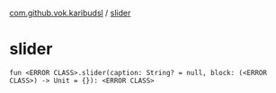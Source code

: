 [com.github.vok.karibudsl](index.md) / [slider](.)

# slider

`fun <ERROR CLASS>.slider(caption: String? = null, block: (<ERROR CLASS>) -> Unit = {}): <ERROR CLASS>`